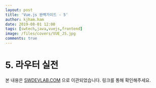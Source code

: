 ```yaml
---
layout: post
title: 'Vue.js 완벽가이드 - 5'
author: kjham.ham
date: 2019-08-01 12:00
tags: [swtech,java,vuejs,frontend]
image: /files/covers/VUE_JS.jpg
comments: true
---
```


# 5. 라우터 실전  

본 내용은 [SWDEVLAB.COM](https://swdevlab.com/40) 으로 이관되었습니다.
링크를 통해 확인해주세요.